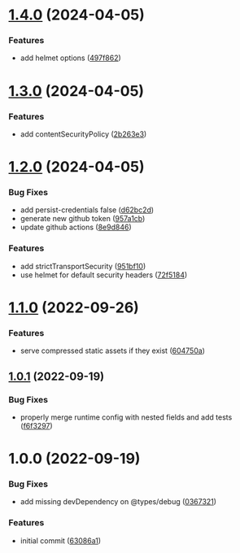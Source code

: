 # [1.4.0](https://github.com/versori/spa-server/compare/v1.3.0...v1.4.0) (2024-04-05)


### Features

* add helmet options ([497f862](https://github.com/versori/spa-server/commit/497f8623c1b26beccff68879a05f3b58596daa0d))

# [1.3.0](https://github.com/versori/spa-server/compare/v1.2.0...v1.3.0) (2024-04-05)


### Features

* add contentSecurityPolicy ([2b263e3](https://github.com/versori/spa-server/commit/2b263e3851394174519002b7f7c1921881bf3768))

# [1.2.0](https://github.com/versori/spa-server/compare/v1.1.0...v1.2.0) (2024-04-05)


### Bug Fixes

* add persist-credentials false ([d62bc2d](https://github.com/versori/spa-server/commit/d62bc2d26ee34ba37470f0594d36c2f81a4b8705))
* generate new github token ([957a1cb](https://github.com/versori/spa-server/commit/957a1cb4441a8739ae4f846c3ab8f52026ab3634))
* update github actions ([8e9d846](https://github.com/versori/spa-server/commit/8e9d8463891ab9c22323cb353e09d9a471facad7))


### Features

* add strictTransportSecurity ([951bf10](https://github.com/versori/spa-server/commit/951bf10ca737a792ce58e0cc08f7745e9ade6524))
* use helmet for default security headers ([72f5184](https://github.com/versori/spa-server/commit/72f5184793a9e09621c5d76355823593da8ae803))

# [1.1.0](https://github.com/versori/spa-server/compare/v1.0.1...v1.1.0) (2022-09-26)


### Features

* serve compressed static assets if they exist ([604750a](https://github.com/versori/spa-server/commit/604750ac8d9098604bac11ac49181beaec446892))

## [1.0.1](https://github.com/versori/spa-server/compare/v1.0.0...v1.0.1) (2022-09-19)


### Bug Fixes

* properly merge runtime config with nested fields and add tests ([f6f3297](https://github.com/versori/spa-server/commit/f6f3297a4ae679d957aae0c360b6f07c31b10826))

# 1.0.0 (2022-09-19)


### Bug Fixes

* add missing devDependency on @types/debug ([0367321](https://github.com/versori/spa-server/commit/0367321f04ce0aec34c6eff266d7da2f693df556))


### Features

* initial commit ([63086a1](https://github.com/versori/spa-server/commit/63086a1c43487ffbdac7d2513e5fece7169d25ac))
